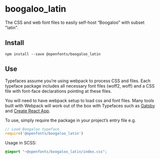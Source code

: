 
# boogaloo_latin

The CSS and web font files to easily self-host “Boogaloo” with subset "latin".

## Install

`npm install --save @openfonts/boogaloo_latin`

## Use

Typefaces assume you’re using webpack to process CSS and files. Each typeface
package includes all necessary font files (woff2, woff) and a CSS file with
font-face declarations pointing at these files.

You will need to have webpack setup to load css and font files. Many tools built
with Webpack will work out of the box with Typefaces such as [Gatsby](https://github.com/gatsbyjs/gatsby)
and [Create React App](https://github.com/facebookincubator/create-react-app).

To use, simply require the package in your project’s entry file e.g.

```javascript
// Load Boogaloo typeface
require('@openfonts/boogaloo_latin')
```

Usage in SCSS:
```scss
@import "~@openfonts/boogaloo_latin/index.css";
```
